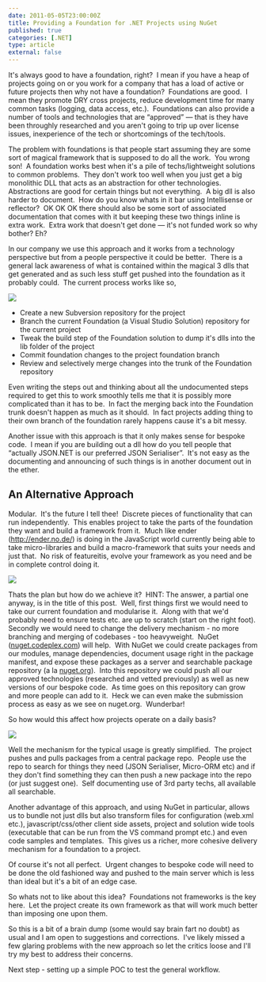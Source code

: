 ```yaml
---
date: 2011-05-05T23:00:00Z
title: Providing a Foundation for .NET Projects using NuGet
published: true
categories: [.NET]
type: article
external: false
---
```

<p>It's always good to have a foundation, right?&nbsp; I mean if you have a heap of projects going on or you work for a company that has a load of active or future projects then why not have a foundation?&nbsp; Foundations are good.&nbsp; I mean they promote DRY cross projects, reduce development time for many common tasks (logging, data access, etc.).&nbsp; Foundations can also provide a number of tools and technologies that are &ldquo;approved&rdquo; &mdash; that is they have been throughly researched and you aren't going to trip up over license issues, inexperience of the tech or shortcomings of the tech/tools.</p><p>The problem with foundations is that people start assuming they are some sort of magical framework that is supposed to do all the work.&nbsp; You wrong son!&nbsp; A foundation works best when it's a pile of techs/lightweight solutions to common problems.&nbsp; They don't work too well when you just get a big monolithic DLL that acts as an abstraction for other technologies.&nbsp; Abstractions are good for certain things but not everything.&nbsp; A big dll is also harder to document.&nbsp; How do you know whats in it bar using Intellisense or reflector?&nbsp; OK OK OK there should also be some sort of associated documentation that comes with it but keeping these two things inline is extra work.&nbsp; Extra work that doesn't get done &mdash; it's not funded work so why bother? Eh?</p><p>In our company we use this approach and it works from a technology perspective but from a people perspective it could be better.&nbsp; There is a general lack awareness of what is contained within the magical 3 dlls that get generated and as such less stuff get pushed into the foundation as it probably could.&nbsp; The current process works like so,</p><p class="img-holder"><img src="http://farm3.static.flickr.com/2076/5719795098_ee9676646b_b.jpg"></p><ul><li>Create a new Subversion repository for the project</li><li>Branch the current Foundation (a Visual Studio Solution) repository for the current project</li><li>Tweak the build step of the Foundation solution to dump it's dlls into the lib folder of the project</li><li>Commit foundation changes to the project foundation branch</li><li>Review and selectively merge changes into the trunk of the Foundation repository</li></ul><p>Even writing the steps out and thinking about all the undocumented steps required to get this to work smoothly tells me that it is possibly more complicated than it has to be.&nbsp; In fact the merging back into the Foundation trunk doesn't happen as much as it should.&nbsp; In fact projects adding thing to their own branch of the foundation rarely happens cause it's a bit messy.</p><p>Another issue with this approach is that it only makes sense for bespoke code.&nbsp; I mean if you are building out a dll how do you tell people that &ldquo;actually JSON.NET is our preferred JSON Serialiser&rdquo;.&nbsp; It's not easy as the documenting and announcing of such things is in another document out in the ether.</p><h2>An Alternative Approach</h2><p>Modular.&nbsp; It's the future I tell thee!&nbsp; Discrete pieces of functionality that can run independently.&nbsp; This enables project to take the parts of the foundation they want and build a framework from it.&nbsp; Much like ender (<a href="http://ender.no.de/">http://ender.no.de/</a>) is doing in the JavaScript world currently being able to take micro-libraries and build a macro-framework that suits your needs and just that.&nbsp; No risk of featureitis, evolve your framework as you need and be in complete control doing it.</p><p class="img-holder"><img src="http://farm4.static.flickr.com/3045/5719234363_1b5f04b781_z.jpg"></p><p>Thats the plan but how do we achieve it?&nbsp; HINT: The answer, a partial one anyway, is in the title of this post.&nbsp; Well, first things first we would need to take our current foundation and modularise it.&nbsp; Along with that we'd probably need to ensure tests etc. are up to scratch (start on the right foot).&nbsp; Secondly we would need to change the delivery mechanism - no more branching and merging of codebases - too heavyweight.&nbsp; NuGet (<a href="http://nuget.codeplex.com">nuget.codeplex.com</a>) will help.&nbsp; With NuGet we could create packages from our modules, manage dependencies, document usage right in the package manifest, and expose these packages as a server and searchable package repository (a la <a href="http://www.nuget.org">nuget.org</a>).&nbsp; Into this repository we could push all our approved technologies (researched and vetted previously) as well as new versions of our bespoke code.&nbsp; As time goes on this repository can grow and more people can add to it.&nbsp; Heck we can even make the submission process as easy as we see on nuget.org.&nbsp; Wunderbar!</p><p>So how would this affect how projects operate on a daily basis?</p><p class="img-holder"><img src="http://farm4.static.flickr.com/3532/5719234439_0171705928_z.jpg"></p><p>Well the mechanism for the typical usage is greatly simplified.&nbsp; The project pushes and pulls packages from a central package repo.&nbsp; People use the repo to search for things they need (JSON Serialiser, Micro-ORM etc) and if they don't find something they can then push a new package into the repo (or just suggest one).&nbsp; Self documenting use of 3rd party techs, all available all searchable.</p><p>Another advantage of this approach, and using NuGet in particular, allows us to bundle not just dlls but also transform files for configuration (web.xml etc.), javascript/css/other client side assets, project and solution wide tools (executable that can be run from the VS command prompt etc.) and even code samples and templates. &nbsp;This gives us a richer, more cohesive delivery mechanism for a foundation to a project.</p><p>Of course it's not all perfect.&nbsp; Urgent changes to bespoke code will need to be done the old fashioned way and pushed to the main server which is less than ideal but it's a bit of an edge case.</p><p>So whats not to like about this idea?&nbsp; Foundations not frameworks is the key here.&nbsp; Let the project create its own framework as that will work much better than imposing one upon them.</p><p>So this is a bit of a brain dump (some would say brain fart no doubt) as usual and I am open to suggestions and corrections.&nbsp; I've likely missed a few glaring problems with the new approach so let the critics loose and I'll try my best to address their concerns.</p><p>Next step - setting up a simple POC to test the general workflow.</p>